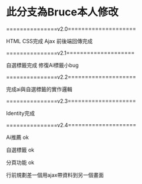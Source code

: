 # 此分支為Bruce本人修改

===============v2.0====================

HTML CSS完成
Ajax 前後端回傳完成

===============v2.1====================

自選標籤完成
修復Ai標籤小bug

===============v2.2====================

完成ai與自選標籤的實作邏輯

===============v2.3====================

Identity完成

===============v2.4====================

Ai推薦 ok

自選標籤 ok

分頁功能 ok

行前規劃差一個用ajax帶資料到另一個畫面
